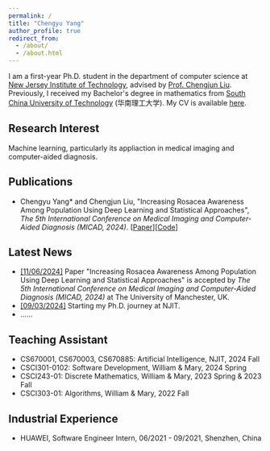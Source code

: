```yaml
---
permalink: /
title: "Chengyu Yang"
author_profile: true
redirect_from: 
  - /about/
  - /about.html
---
```

I am a first-year Ph.D. student in the department of computer science at [New Jersey Institute of Technology](https://www.njit.edu/), advised by [Prof. Chengjun Liu](https://web.njit.edu/~cliu/). Previously, I received my Bachelor's degree in mathematics from [South China University of Technology](https://www.usnews.com/education/best-global-universities/south-china-university-of-technology-505115) (华南理工大学). My CV is available [here](http://cyang322.github.io/resume.pdf).

Research Interest
------
Machine learning, particularly its appliaction in medical imaging and computer-aided diagnosis.

Publications
------
- Chengyu Yang* and Chengjun Liu, "Increasing Rosacea Awareness Among Population Using Deep Learning and Statistical Approaches", <em>The 5th International Conference on Medical Imaging and Computer-Aided Diagnosis (MICAD, 2024)</em>.
[[Paper](http://cyang322.github.io/files/micad-2024-personal-website.pdf)][[Code](https://github.com/cyang322/rosacea_detection)]

Latest News
------
- <u>[11/06/2024]</u> Paper "Increasing Rosacea Awareness Among Population Using Deep Learning and Statistical Approaches" is accepted by <em>The 5th International Conference on Medical Imaging and Computer-Aided Diagnosis (MICAD, 2024)</em> at The University of Manchester, UK.
- <u>[09/03/2024]</u> Starting my Ph.D. journey at NJIT.
- ......

Teaching Assistant
------
- CS670001, CS670003, CS670885: Artificial Intelligence, NJIT, 2024 Fall
- CSCI301-0102: Software Development, William & Mary, 2024 Spring
- CSCI243-01: Discrete Mathematics, William & Mary, 2023 Spring & 2023 Fall
- CSCI303-01: Algorithms, William & Mary, 2022 Fall

Industrial Experience
------
-  HUAWEI, Software Engineer Intern, 06/2021 - 09/2021, Shenzhen, China

